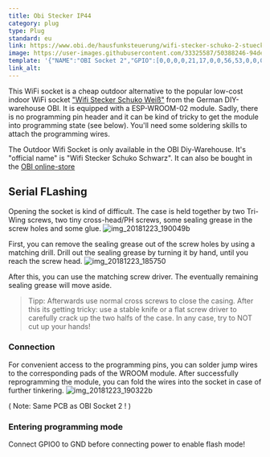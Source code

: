 ```yaml
---
title: Obi Stecker IP44
category: plug
type: Plug
standard: eu
link: https://www.obi.de/hausfunksteuerung/wifi-stecker-schuko-2-stueck-weiss/p/4077673
image: https://user-images.githubusercontent.com/33325587/50388246-94dea080-0710-11e9-945a-8dbb2e78d74e.jpg
template: '{"NAME":"OBI Socket 2","GPIO":[0,0,0,0,21,17,0,0,56,53,0,0,0],"FLAG":0,"BASE":61}' 
link_alt: 
---
```

This WiFi socket is a cheap outdoor alternative to the popular low-cost indoor WiFi socket ["Wifi Stecker Schuko Weiß"](https://www.obi.de/hausfunksteuerung/wifi-stecker-schuko-weiss/p/4077806) from the German DIY-warehouse OBI.
It is equipped with a ESP-WROOM-02 module. Sadly, there is no programming pin header and it can be kind of tricky to get the module into programming state (see below). You'll need some soldering skills to attach the programming wires.

The Outdoor Wifi Socket is only available in the OBI Diy-Warehouse. It's "official name" is "Wifi Stecker Schuko Schwarz". It can also be bought in the [OBI online-store](https://www.obi.de/hausfunksteuerung/wifi-stecker-schuko-schwarz/p/4077681) 

## Serial FLashing
Opening the socket is kind of difficult. The case is held together by two Tri-Wing screws, two tiny cross-head/PH screws, some sealing grease in the screw holes and some glue.
![img_20181223_190049b](https://user-images.githubusercontent.com/33325587/50388270-23532200-0711-11e9-97b8-a2a152cd8020.jpg)

First, you can remove the sealing grease out of the screw holes by using a matching drill. Drill out the sealing grease by turning it by hand, until you reach the screw head.
![img_20181223_185750](https://user-images.githubusercontent.com/33325587/50388252-c6576c00-0710-11e9-9010-513b85890864.jpg)

After this, you can use the matching screw driver. The eventually remaining sealing grease will move aside.
> Tipp: Afterwards use normal cross screws to close the casing.
After this its getting tricky: use a stable knife or a flat screw driver to carefully crack up the two halfs of the case. In any case, try to NOT cut up your hands!

### Connection
For convenient access to the programming pins, you can solder jump wires to the corresponding pads of the WROOM module.
After successfully reprogramming the module, you can fold the wires into the socket in case of further tinkering.
![img_20181223_190322b](https://user-images.githubusercontent.com/33325587/50388258-e7b85800-0710-11e9-876b-c4d3adb52751.jpg)

( Note: Same PCB as OBI Socket 2 ! )

### Entering programming mode
Connect GPIO0 to GND before connecting power to enable flash mode!
